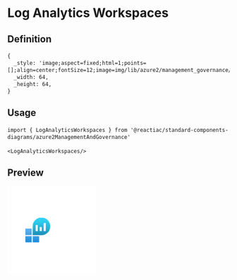 # Log Analytics Workspaces

## Definition

```
{
  _style: 'image;aspect=fixed;html=1;points=[];align=center;fontSize=12;image=img/lib/azure2/management_governance/Log_Analytics_Workspaces.svg;strokeColor=none;',
  _width: 64,
  _height: 64,
}
```

## Usage

```
import { LogAnalyticsWorkspaces } from '@reactiac/standard-components-diagrams/azure2ManagementAndGovernance'

<LogAnalyticsWorkspaces/>
```

## Preview

<img src="./log-analytics-workspaces.png" width="200"/>
